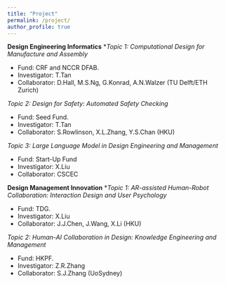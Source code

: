 ```yaml
---
title: "Project"
permalink: /project/
author_profile: true
---
```


**Design Engineering Informatics**
**Topic 1: Computational Design for Manufacture and Assembly* 
* Fund: CRF and NCCR DFAB. 
* Investigator: T.Tan
* Collaborator: D.Hall, M.S.Ng, G.Konrad, A.N.Walzer (TU Delft/ETH Zurich)

*Topic 2: Design for Safety: Automated Safety Checking*
* Fund: Seed Fund. 
* Investigator: T.Tan
* Collaborator: S.Rowlinson, X.L.Zhang, Y.S.Chan (HKU)

*Topic 3: Large Language Model in Design Engineering and Management* 
* Fund: Start-Up Fund
* Investigator: X.Liu
* Collaborator: CSCEC

**Design Management Innovation**
**Topic 1: AR-assisted Human-Robot Collaboration: Interaction Design and User Psychology*
* Fund: TDG. 
* Investigator: X.Liu
* Collaborator: J.J.Chen, J.Wang, X.Li (HKU)

*Topic 2: Human-AI Collaboration in Design: Knowledge Engineering and Management* 
* Fund: HKPF.
* Investigator: Z.R.Zhang
* Collaborator: S.J.Zhang (UoSydney)

